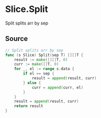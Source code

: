 # Slice.Split

Split splits arr by sep

## Source

```go
// Split splits arr by sep
func (s Slice) Split(sep T) [][]T {
	result := make([][]T, 0)
	curr := make([]T, 0)
	for _, el := range s.data {
		if el == sep {
			result = append(result, curr)
		} else {
			curr = append(curr, el)
		}
	}
	result = append(result, curr)
	return result
}
```
